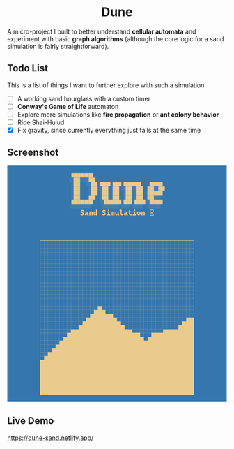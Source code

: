<h1 align='center'>Dune</h1>

A micro-project I built to better understand **cellular automata** and experiment with basic **graph algorithms** (although the core logic for a sand simulation is fairly straightforward).

## Todo List

This is a list of things I want to further explore with such a simulation

- [ ] A working sand hourglass with a custom timer
- [ ] **Conway's Game of Life** automaton
- [ ] Explore more simulations like **fire propagation** or **ant colony behavior**
- [ ] Ride Shai-Hulud.
- [x] Fix gravity, since currently everything just falls at the same time

## Screenshot

<center>
<img src="./dune.png"> 
</center>

## Live Demo

https://dune-sand.netlify.app/
